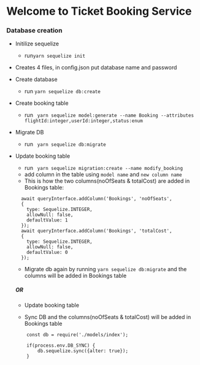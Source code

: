 # Welcome to Ticket Booking Service

### Database creation

- Initilize sequelize
  - run`yarn sequelize init`
- Creates 4 files, in config.json put database name and password
- Create database
  - run `yarn sequelize db:create`
- Create booking table
  - run ` yarn sequelize model:generate --name Booking --attributes flightId:integer,userId:integer,status:enum`
- Migrate DB
  - run ` yarn sequelize db:migrate`
- Update booking table

  - run ` yarn sequelize migration:create --name modify_booking`
  - add column in the table using `model name` and `new column name`
  - This is how the two columns(noOfSeats & totalCost) are added in Bookings table:

  ```
    await queryInterface.addColumn('Bookings', 'noOfSeats',
    {
      type: Sequelize.INTEGER,
      allowNull: false,
      defaultValue: 1
    });
    await queryInterface.addColumn('Bookings', 'totalCost',
    {
      type: Sequelize.INTEGER,
      allowNull: false,
      defaultValue: 0
    });
  ```

  - Migrate db again by running `yarn sequelize db:migrate` and the columns will be added in Bookings table

  ##### OR
  - Update booking table

   - Sync DB and the columns(noOfSeats & totalCost) will be added in Bookings table

    ```
        const db = require('./models/index');

        if(process.env.DB_SYNC) {
            db.sequelize.sync({alter: true});
        }
    ```
